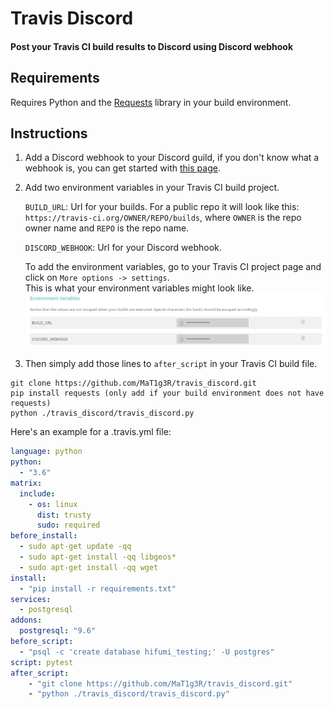 # Travis Discord
#### Post your Travis CI build results to Discord using Discord webhook

## Requirements
Requires Python and the [Requests](http://docs.python-requests.org/en/master/) library in your build environment.

## Instructions

1. Add a Discord webhook to your Discord guild, if you don't know what a webhook is, you can get started with [this page](https://support.discordapp.com/hc/en-us/articles/228383668-Intro-to-Webhooks).  
2. Add two environment variables in your Travis CI build project.  

      `BUILD_URL`: Url for your builds. For a public repo it will look like this: `https://travis-ci.org/OWNER/REPO/builds`, where `OWNER` is the repo owner name and `REPO` is the repo name.

      `DISCORD_WEBHOOK`: Url for your Discord webhook.

      To add the environment variables, go to your Travis CI project page and click on `More options -> settings`.  
      This is what your environment variables might look like.
![](environment.png)

3. Then simply add those lines to `after_script` in your Travis CI build file.
```
git clone https://github.com/MaT1g3R/travis_discord.git
pip install requests (only add if your build environment does not have requests)
python ./travis_discord/travis_discord.py
```
Here's an example for a .travis.yml file:
```yml
language: python
python:
  - "3.6"
matrix:
  include:
    - os: linux
      dist: trusty
      sudo: required
before_install:
  - sudo apt-get update -qq
  - sudo apt-get install -qq libgeos*
  - sudo apt-get install -qq wget
install:
  - "pip install -r requirements.txt"
services:
  - postgresql
addons:
  postgresql: "9.6"
before_script:
  - "psql -c 'create database hifumi_testing;' -U postgres"
script: pytest
after_script:
    - "git clone https://github.com/MaT1g3R/travis_discord.git"
    - "python ./travis_discord/travis_discord.py"
```

